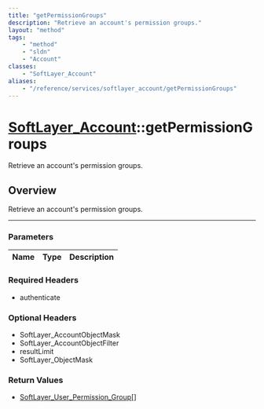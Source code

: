 ```yaml
---
title: "getPermissionGroups"
description: "Retrieve an account's permission groups."
layout: "method"
tags:
    - "method"
    - "sldn"
    - "Account"
classes:
    - "SoftLayer_Account"
aliases:
    - "/reference/services/softlayer_account/getPermissionGroups"
---
```

# [SoftLayer_Account](/reference/services/SoftLayer_Account)::getPermissionGroups


Retrieve an account's permission groups.


## Overview 
Retrieve an account's permission groups.

-----

### Parameters 
|Name | Type | Description |
| --- | --- | --- |


### Required Headers
* authenticate


### Optional Headers
* SoftLayer_AccountObjectMask
* SoftLayer_AccountObjectFilter
* resultLimit
* SoftLayer_ObjectMask

### Return Values
* <a href='/reference/datatypes/SoftLayer_User_Permission_Group'>SoftLayer_User_Permission_Group[] </a>




